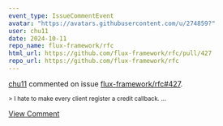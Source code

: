 ```yaml
---
event_type: IssueCommentEvent
avatar: "https://avatars.githubusercontent.com/u/274859?"
user: chu11
date: 2024-10-11
repo_name: flux-framework/rfc
html_url: https://github.com/flux-framework/rfc/pull/427
repo_url: https://github.com/flux-framework/rfc
---
```


<a href='https://github.com/chu11' target='_blank'>chu11</a> commented on issue <a href='https://github.com/flux-framework/rfc/pull/427' target='_blank'>flux-framework/rfc#427</a>.

<small>> I hate to make every client register a credit callback....</small>

<a href='https://github.com/flux-framework/rfc/pull/427' target='_blank'>View Comment</a>